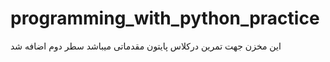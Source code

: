 # programming_with_python_practice
این مخزن جهت تمرین درکلاس پایتون مقدماتی میباشد 
سطر دوم اضافه شد
